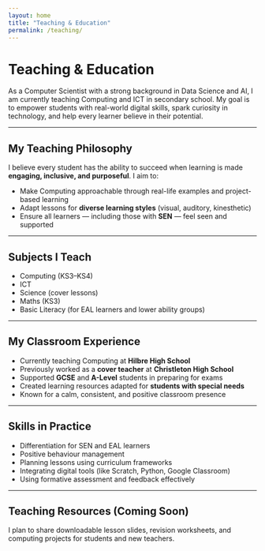 ```yaml
---
layout: home
title: "Teaching & Education"
permalink: /teaching/
---
```


#  Teaching & Education

As a Computer Scientist with a strong background in Data Science and AI, I am currently teaching Computing and ICT in secondary school. My goal is to empower students with real-world digital skills, spark curiosity in technology, and help every learner believe in their potential.

---

##  My Teaching Philosophy

I believe every student has the ability to succeed when learning is made **engaging, inclusive, and purposeful**. I aim to:
- Make Computing approachable through real-life examples and project-based learning
- Adapt lessons for **diverse learning styles** (visual, auditory, kinesthetic)
- Ensure all learners — including those with **SEN** — feel seen and supported

---

##  Subjects I Teach

- Computing (KS3–KS4)
- ICT
- Science (cover lessons)
- Maths (KS3)
- Basic Literacy (for EAL learners and lower ability groups)

---

##  My Classroom Experience

- Currently teaching Computing at **Hilbre High School**
- Previously worked as a **cover teacher** at **Christleton High School**
- Supported **GCSE** and **A-Level** students in preparing for exams
- Created learning resources adapted for **students with special needs**
- Known for a calm, consistent, and positive classroom presence

---

##  Skills in Practice

- Differentiation for SEN and EAL learners
- Positive behaviour management
- Planning lessons using curriculum frameworks
- Integrating digital tools (like Scratch, Python, Google Classroom)
- Using formative assessment and feedback effectively

---

##  Teaching Resources (Coming Soon)
I plan to share downloadable lesson slides, revision worksheets, and computing projects for students and new teachers.

